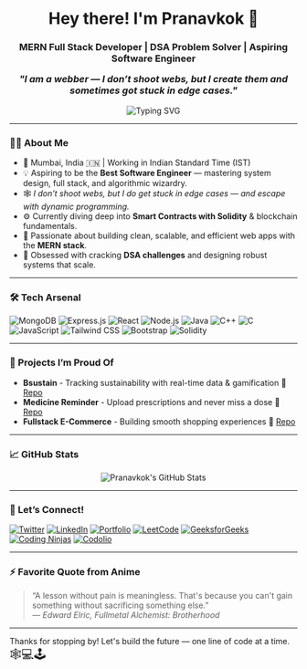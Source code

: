<h1 align="center">Hey there! I'm Pranavkok 👋</h1>

<h3 align="center">
  MERN Full Stack Developer | DSA Problem Solver | Aspiring Software Engineer<br/> 
  
  <em>"I am a webber — I don’t shoot webs, but I create them and sometimes got stuck in edge cases."</em>
</h3>

<p align="center">
  <img src="https://readme-typing-svg.demolab.com?font=Fira+Code&size=24&duration=2500&pause=1000&center=true&vCenter=true&width=600&lines=Devloping+Websites...;Solving+Complex+DSA+Problems...;Designing+Systems..;Building+Better+Me" alt="Typing SVG" />
</p>

---

### 👨‍💻 About Me

- 📍 Mumbai, India 🇮🇳 | Working in Indian Standard Time (IST)
- 💡 Aspiring to be the **Best Software Engineer** — mastering system design, full stack, and algorithmic wizardry.
- 🕸️ *I don’t shoot webs, but I do get stuck in edge cases — and escape with dynamic programming.*
- ⚙️ Currently diving deep into **Smart Contracts with Solidity** & blockchain fundamentals.
- 🚀 Passionate about building clean, scalable, and efficient web apps with the **MERN stack**.
- 🎯 Obsessed with cracking **DSA challenges** and designing robust systems that scale.

---

### 🛠️ Tech Arsenal

![MongoDB](https://img.shields.io/badge/MongoDB-4EA94B?style=for-the-badge&logo=mongodb&logoColor=white)
![Express.js](https://img.shields.io/badge/Express.js-000000?style=for-the-badge&logo=express&logoColor=white)
![React](https://img.shields.io/badge/React-61DAFB?style=for-the-badge&logo=react&logoColor=black)
![Node.js](https://img.shields.io/badge/Node.js-339933?style=for-the-badge&logo=nodedotjs&logoColor=white)
![Java](https://img.shields.io/badge/Java-ED8B00?style=for-the-badge&logo=java&logoColor=white)
![C++](https://img.shields.io/badge/C++-00599C?style=for-the-badge&logo=c%2B%2B&logoColor=white)
![C](https://img.shields.io/badge/C-00599C?style=for-the-badge&logo=c&logoColor=white)
![JavaScript](https://img.shields.io/badge/JavaScript-F7DF1E?style=for-the-badge&logo=javascript&logoColor=black)
![Tailwind CSS](https://img.shields.io/badge/Tailwind_CSS-38B2AC?style=for-the-badge&logo=tailwind-css&logoColor=white)
![Bootstrap](https://img.shields.io/badge/Bootstrap-563D7C?style=for-the-badge&logo=bootstrap&logoColor=white)
![Solidity](https://img.shields.io/badge/Solidity-363636?style=for-the-badge&logo=solidity&logoColor=white)

---

### 🚀 Projects I’m Proud Of

- **Bsustain** - Tracking sustainability with real-time data & gamification 🌱 [Repo](https://github.com/Pranavkok/Bsustain)
- **Medicine Reminder** - Upload prescriptions and never miss a dose 💊 [Repo](https://github.com/Pranavkok/MedicineReminder)
- **Fullstack E-Commerce** - Building smooth shopping experiences 🛒 [Repo](https://github.com/Pranavkok/FullstackEcommerce)

---

### 📈 GitHub Stats

<p align="center">
  <img src="https://github-readme-stats.vercel.app/api?username=Pranavkok&show_icons=true&theme=radical" alt="Pranavkok's GitHub Stats" />
</p>

---

### 🤝 Let’s Connect!

[![Twitter](https://img.shields.io/badge/Twitter-OkProfessor8854-1DA1F2?style=for-the-badge&logo=twitter&logoColor=white)](https://x.com/OkProfessor8854)
[![LinkedIn](https://img.shields.io/badge/LinkedIn-Pranav%20Kokate-0077B5?style=for-the-badge&logo=linkedin&logoColor=white)](https://www.linkedin.com/in/pranav-kokate-08a93a337/)
[![Portfolio](https://img.shields.io/badge/Portfolio-Pranavkok.netlify.app-FF5722?style=for-the-badge&logo=google-chrome&logoColor=white)](https://pranavkok.netlify.app/)
[![LeetCode](https://img.shields.io/badge/LeetCode-PranavKok15-FFA116?style=for-the-badge&logo=leetcode&logoColor=white)](https://leetcode.com/u/PranavKok15/)
[![GeeksforGeeks](https://img.shields.io/badge/GeeksforGeeks-Pranavktwbp-0F9D58?style=for-the-badge&logo=geeksforgeeks&logoColor=white)](https://www.geeksforgeeks.org/user/pranavktwbp/)
[![Coding Ninjas](https://img.shields.io/badge/Coding%20Ninjas-PranavKok-FF5722?style=for-the-badge&logo=codeforces&logoColor=white)](https://www.naukri.com/code360/profile/PranavKok)
[![Codolio](https://img.shields.io/badge/Codolio-Con-2C3E50?style=for-the-badge&logo=github&logoColor=white)](https://codolio.com/profile/Con)

---

### ⚡ Favorite Quote from Anime

> “A lesson without pain is meaningless. That's because you can't gain something without sacrificing something else.”  
> — *Edward Elric, Fullmetal Alchemist: Brotherhood*

---

Thanks for stopping by! Let's build the future — one line of code at a time.  
<span style="font-size: 1.5em;">🕸️💻🕹️</span>
